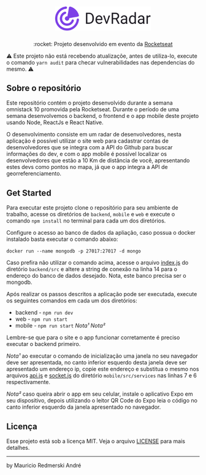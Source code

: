 <h1 align="center">
    <img alt="DevRadar" title="DevRadar" src=".github/devradar.svg" width="250px" />
</h1>

<p align="center">
:rocket: Projeto desenvolvido em evento da <a href="https://rocketseat.com.br/">Rocketseat</a>
</p>

:warning: Este projeto não está recebendo atualizaçõe, antes de utiliza-lo, execute o comando `yarn audit` para checar vulnerabilidades nas dependencias do mesmo. :warning:

## Sobre o repositório
Este repositório contém o projeto desenvolvido durante a semana omnistack 10 promovida pela Rocketseat. Durante o período de uma semana desenvolvemos o backend, o frontend e o app mobile deste projeto usando Node, ReactJs e React Native.

O desenvolvimento consiste em um radar de desenvolvedores, nesta aplicação é possível utilizar o site web para cadastrar contas de desenvolvedores que se integra com a API do Github para buscar informações do dev, e com o app mobile é possível localizar os desenvolvedores que estão a 10 Km de distância de você, apresentando estes devs como pontos no mapa, já que o app integra a API de georreferenciamento.


## Get Started
Para executar este projeto clone o repositório para seu ambiente de trabalho, acesse os diretórios de `backend`, `mobile` e `web` e execute o comando `npm install` no terminal para cada um dos diretórios.

Configure o acesso ao banco de dados da apliação, caso possua o docker instalado basta executar o comando abaixo:

```
docker run --name mongodb -p 27017:27017 -d mongo
```

Caso prefira não utilizar o comando acima, acesse o arquivo [index.js](backend/src/index.js) do diretório `backend/src` e altere a string de conexão na linha 14 para o endereço do banco de dados desejado. Nota, este banco precisa ser o mongodb.

Após realizar os passos descritos a aplicação pode ser executada, execute os seguintes comandos em cada um dos diretórios:
* backend - `npm run dev`
* web - `npm run start`
* mobile - `npm run start` *Nota¹* *Nota²*

Lembre-se que para o site e o app funcionar corretamente é preciso executar o backend primeiro.

*Nota¹* ao executar o comando de inicialização uma janela no seu navegador deve ser apresentada, no canto inferior esquerdo desta janela deve ser apresentado um endereço ip, copie este endereço e substitua o mesmo nos arquivos [api.js](mobile/src/services/api.js) e [socket.js](mobile/src/services/socket.js) do diretório `mobile/src/services` nas linhas 7 e 6 respectivamente.

*Nota²* caso queira abrir o app em seu celular, instale o aplicativo Expo em seu dispositivo, depois utilizando o leitor QR Code do Expo leia o código no canto inferior esquerdo da janela apresentado no navegador.

## Licença

Esse projeto está sob a licença MIT. Veja o arquivo [LICENSE](LICENSE) para mais detalhes.

---

by Mauricio Redmerski André
